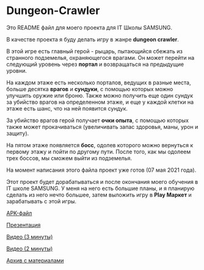 # Dungeon-Crawler

Это README файл для моего проекта для IT Школы SAMSUNG. 

В качестве проекта я буду делать игру в жанре **dungeon crawler**.

В этой игре есть главный герой - рыцарь, пытающийся сбежать из странного подземелья, охраняющегося врагами. Он может перейти на следующий уровень через **портал** и возвращаться на предыдущие уровни.

На каждом этаже есть несколько порталов, ведущих в разные места, больше десятка **врагов** и **сундуки**, с помощью которых можно улучшить оружие или броню. Также можно получить еще один сундук за убийство врагов на определенном этаже, и еще у каждой клетки на этаже есть шанс, что на ней появится сундук.

За убийство врагов герой получает **очки опыта**, с помощью которых также может прокачиваться (увеличивать запас здоровья, маны, урон и защиту).

На пятом этаже появляется **босс**, одолев которого можно вернуться к первому этажу и пойти по другому пути. После того, как мы одолеем трех боссов, мы сможем выйти из подземелья.

На момент написания этого файла проект уже готов (07 мая 2021 года).

Этот проект будет дорабатываться и после окончания моего обучения в IT школе SAMSUNG. У меня на него есть большие планы, и я планирую сделать из него нечто большее, затем выложить игру в **Play Маркет** и зарабатывать с этой игры.

[APK-файл](https://1drv.ms/u/s!AuDz8eE7kPd24zjwub1PxxVcSkyl?e=kbtvr2)

[Презентация](https://1drv.ms/p/s!AuDz8eE7kPd24z9XFC0ipuSmL7Vu?e=IiXk5H)

[Видео (3 минуты)](https://1drv.ms/v/s!AuDz8eE7kPd240WB-8psd0QKOtt1?e=N4uShk)

[Видео (2 минуты)](https://1drv.ms/v/s!AuDz8eE7kPd240uQ0pEaAI-LGcOf?e=xVPu9U)

[Архив с материалами](https://1drv.ms/u/s!AuDz8eE7kPd24054mRNU8L6XMn7O?e=ZsciLs)
